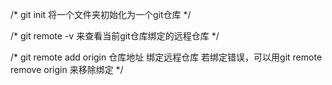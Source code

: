 /* git init 
  将一个文件夹初始化为一个git仓库
*/

/* git remote -v
  来查看当前git仓库绑定的远程仓库
*/

/* git remote add origin 仓库地址
  绑定远程仓库 
  若绑定错误，可以用git remote remove origin 来移除绑定
*/
